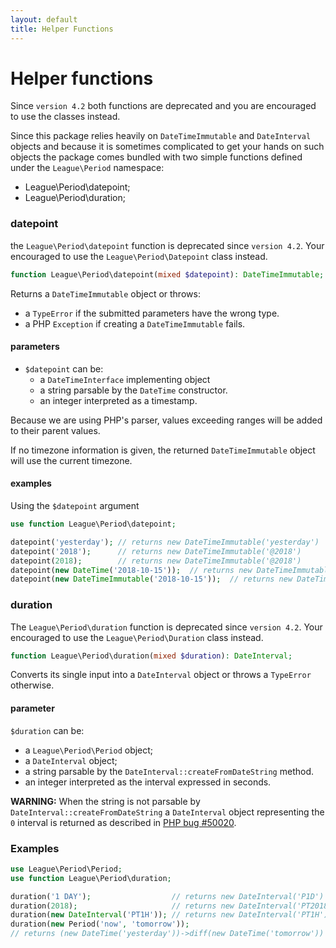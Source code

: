 ```yaml
---
layout: default
title: Helper Functions
---
```


# Helper functions

<p class="message-warning">Since <code>version 4.2</code> both functions are deprecated and you are encouraged to use the classes instead.</p>

Since this package relies heavily on `DateTimeImmutable` and `DateInterval` objects and because it is sometimes complicated to get your hands on such objects the package comes bundled with two simple functions defined under the `League\Period` namespace:

- League\Period\datepoint;
- League\Period\duration;

### datepoint

<p class="message-notice">the <code>League\Period\datepoint</code> function is deprecated since <code>version 4.2</code>. Your encouraged to use the <code>League\Period\Datepoint</code> class instead.</p>

~~~php
function League\Period\datepoint(mixed $datepoint): DateTimeImmutable;
~~~

Returns a `DateTimeImmutable` object or throws:

- a `TypeError` if the submitted parameters have the wrong type.
- a PHP `Exception` if creating a `DateTimeImmutable` fails.

#### parameters

- `$datepoint` can be:
    - a `DateTimeInterface` implementing object
    - a string parsable by the `DateTime` constructor.
    - an integer interpreted as a timestamp.

<p class="message-info">Because we are using PHP's parser, values exceeding ranges will be added to their parent values.</p>

<p class="message-info">If no timezone information is given, the returned <code>DateTimeImmutable</code> object will use the current timezone.</p>

#### examples

Using the `$datepoint` argument

~~~php
use function League\Period\datepoint;

datepoint('yesterday'); // returns new DateTimeImmutable('yesterday')
datepoint('2018');      // returns new DateTimeImmutable('@2018')
datepoint(2018);        // returns new DateTimeImmutable('@2018')
datepoint(new DateTime('2018-10-15'));  // returns new DateTimeImmutable('2018-10-15')
datepoint(new DateTimeImmutable('2018-10-15'));  // returns new DateTimeImmutable('2018-10-15')
~~~

### duration

<p class="message-notice">The <code>League\Period\duration</code> function is deprecated since <code>version 4.2</code>. Your encouraged to use the <code>League\Period\Duration</code> class instead.</p>

~~~php
function League\Period\duration(mixed $duration): DateInterval;
~~~

Converts its single input into a `DateInterval` object or throws a `TypeError` otherwise.

#### parameter

`$duration` can be:

- a `League\Period\Period` object;
- a `DateInterval` object;
- a string parsable by the `DateInterval::createFromDateString` method.
- an integer interpreted as the interval expressed in seconds.

<p class="message-warning"><strong>WARNING:</strong> When the string is not parsable by <code>DateInterval::createFromDateString</code> a <code>DateInterval</code> object representing the <code>0</code> interval is returned as described in <a href="https://bugs.php.net/bug.php?id=50020">PHP bug #50020</a>.</p>

### Examples

~~~php
use League\Period\Period;
use function League\Period\duration;

duration('1 DAY');                  // returns new DateInterval('P1D')
duration(2018);                     // returns new DateInterval('PT2018S')
duration(new DateInterval('PT1H')); // returns new DateInterval('PT1H')
duration(new Period('now', 'tomorrow'));
// returns (new DateTime('yesterday'))->diff(new DateTime('tomorrow'))
~~~
